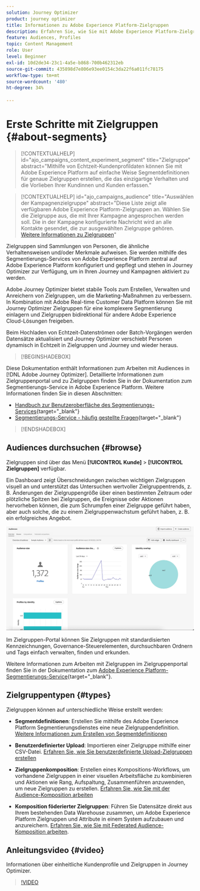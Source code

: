 ```yaml
---
solution: Journey Optimizer
product: journey optimizer
title: Informationen zu Adobe Experience Platform-Zielgruppen
description: Erfahren Sie, wie Sie mit Adobe Experience Platform-Zielgruppen arbeiten.
feature: Audiences, Profiles
topic: Content Management
role: User
level: Beginner
exl-id: 10d2de34-23c1-4a5e-b868-700b462312eb
source-git-commit: 435898d7e806e93ee0154c3da22f6a011fc78175
workflow-type: tm+mt
source-wordcount: '480'
ht-degree: 34%

---
```



# Erste Schritte mit Zielgruppen {#about-segments}

>[!CONTEXTUALHELP]
>id="ajo_campaigns_content_experiment_segment"
>title="Zielgruppe"
>abstract="Mithilfe von Echtzeit-Kundenprofildaten können Sie mit Adobe Experience Platform auf einfache Weise Segmentdefinitionen für genaue Zielgruppen erstellen, die das einzigartige Verhalten und die Vorlieben Ihrer Kundinnen und Kunden erfassen."

>[!CONTEXTUALHELP]
>id="ajo_campaigns_audience"
>title="Auswählen der Kampagnenzielgruppe"
>abstract="Diese Liste zeigt alle verfügbaren Adobe Experience Platform-Zielgruppen an. Wählen Sie die Zielgruppe aus, die mit Ihrer Kampagne angesprochen werden soll. Die in der Kampagne konfigurierte Nachricht wird an alle Kontakte gesendet, die zur ausgewählten Zielgruppe gehören. [Weitere Informationen zu Zielgruppen](../audience/about-audiences.md)"

Zielgruppen sind Sammlungen von Personen, die ähnliche Verhaltensweisen und/oder Merkmale aufweisen. Sie werden mithilfe des Segmentierungs-Services von Adobe Experience Platform zentral auf Adobe Experience Platform konfiguriert und gepflegt und stehen in Journey Optimizer zur Verfügung, um in Ihren Journey und Kampagnen aktiviert zu werden.

Adobe Journey Optimizer bietet stabile Tools zum Erstellen, Verwalten und Anreichern von Zielgruppen, um die Marketing-Maßnahmen zu verbessern. In Kombination mit Adobe Real-time Customer Data Platform können Sie mit Journey Optimizer Zielgruppen für eine komplexere Segmentierung einlagern und Zielgruppen bidirektional für andere Adobe Experience Cloud-Lösungen freigeben.

Beim Hochladen von Echtzeit-Datenströmen oder Batch-Vorgängen werden Datensätze aktualisiert und Journey Optimizer verschiebt Personen dynamisch in Echtzeit in Zielgruppen und Journey und wieder heraus.

>[!BEGINSHADEBOX]

Diese Dokumentation enthält Informationen zum Arbeiten mit Audiences in [!DNL Adobe Journey Optimizer]. Detaillierte Informationen zum Zielgruppenportal und zu Zielgruppen finden Sie in der Dokumentation zum Segmentierungs-Service in Adobe Experience Platform. Weitere Informationen finden Sie in diesen Abschnitten:
* [Handbuch zur Benutzeroberfläche des Segmentierungs-Services](https://experienceleague.adobe.com/en/docs/experience-platform/segmentation/ui/overview){target="_blank"}
* [Segmentierungs-Service - häufig gestellte Fragen](https://experienceleague.adobe.com/de/docs/experience-platform/segmentation/faq){target="_blank"}

>[!ENDSHADEBOX]

## Audiences durchsuchen {#browse}

Zielgruppen sind über das Menü **[!UICONTROL Kunde]** > **[!UICONTROL Zielgruppen]** verfügbar.

Ein Dashboard zeigt Überschneidungen zwischen wichtigen Zielgruppen visuell an und unterstützt das Untersuchen wertvoller Zielgruppentrends, z. B. Änderungen der Zielgruppengröße über einen bestimmten Zeitraum oder plötzliche Spitzen bei Zielgruppen, die Ereignisse oder Aktionen hervorheben können, die zum Schrumpfen einer Zielgruppe geführt haben, aber auch solche, die zu einem Zielgruppenwachstum geführt haben, z. B. ein erfolgreiches Angebot.

![](assets/audiences-overview.png)

Im Zielgruppen-Portal können Sie Zielgruppen mit standardisierten Kennzeichnungen, Governance-Steuerelementen, durchsuchbaren Ordnern und Tags einfach verwalten, finden und erkunden.

Weitere Informationen zum Arbeiten mit Zielgruppen im Zielgruppenportal finden Sie in der Dokumentation zum [Adobe Experience Platform-Segmentierungs-Service](https://experienceleague.adobe.com/docs/experience-platform/segmentation/home.html){target="_blank"}.

## Zielgruppentypen {#types}

Zielgruppen können auf unterschiedliche Weise erstellt werden:

* **Segmentdefinitionen**: Erstellen Sie mithilfe des Adobe Experience Platform Segmentierungsdienstes eine neue Zielgruppendefinition. [Weitere Informationen zum Erstellen von Segmentdefinitionen](creating-a-segment-definition.md)

* **Benutzerdefinierter Upload**: Importieren einer Zielgruppe mithilfe einer CSV-Datei. [Erfahren Sie, wie Sie benutzerdefinierte Upload-Zielgruppen erstellen](custom-upload.md)

* **Zielgruppenkomposition**: Erstellen eines Kompositions-Workflows, um vorhandene Zielgruppen in einer visuellen Arbeitsfläche zu kombinieren und Aktionen wie Rang, Aufspaltung, Zusammenführen anzuwenden, um neue Zielgruppen zu erstellen. [Erfahren Sie, wie Sie mit der Audience-Komposition arbeiten](get-started-audience-orchestration.md)

* **Komposition föderierter Zielgruppen**: Führen Sie Datensätze direkt aus Ihrem bestehenden Data Warehouse zusammen, um Adobe Experience Platform Zielgruppen und Attribute in einem System aufzubauen und anzureichern. [Erfahren Sie, wie Sie mit Federated Audience-Komposition arbeiten](federated-audience-composition.md).

## Anleitungsvideo {#video}

Informationen über einheitliche Kundenprofile und Zielgruppen in Journey Optimizer.

>[!VIDEO](https://video.tv.adobe.com/v/3432671?quality=12)
